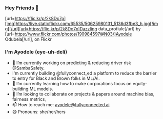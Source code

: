 ### Hey Friends 👋

[url=https://flic.kr/p/2k8Do7p][img]https://live.staticflickr.com/65535/50625980131_5136d3fbe3_h.jpg[/img][/url][url=https://flic.kr/p/2k8Do7p]Dazzling data_profiule[/url] by [url=https://www.flickr.com/photos/190984597@N03/]Ayodele Odubela[/url], on Flickr
### I'm Ayodele (eye-uh-deli)

- 🔭 I’m currently working on predicting & reducing driver risk @SambaSafety.
- I'm currently building @fullyconnect_ed a platform to reduce the barrier to entry for Black and Brown folks in ML/AI.
- 🌱 I’m currently learning how to make corporations focus on equity-building ML models.
- 👯 I’m looking to collaborate on projects & papers around machine bias, fairness metrics, 
- 📫 How to reach me: ayodele@fullyconnected.ai
- 😄 Pronouns: she/her/hers


